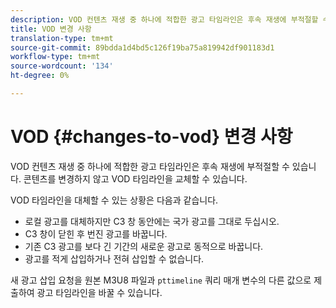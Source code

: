 ```yaml
---
description: VOD 컨텐츠 재생 중 하나에 적합한 광고 타임라인은 후속 재생에 부적절할 수 있습니다. 콘텐츠를 변경하지 않고 VOD 타임라인을 교체할 수 있습니다.
title: VOD 변경 사항
translation-type: tm+mt
source-git-commit: 89bdda1d4bd5c126f19ba75a819942df901183d1
workflow-type: tm+mt
source-wordcount: '134'
ht-degree: 0%

---
```



# VOD {#changes-to-vod} 변경 사항

VOD 컨텐츠 재생 중 하나에 적합한 광고 타임라인은 후속 재생에 부적절할 수 있습니다. 콘텐츠를 변경하지 않고 VOD 타임라인을 교체할 수 있습니다.

VOD 타임라인을 대체할 수 있는 상황은 다음과 같습니다.

* 로컬 광고를 대체하지만 C3 창 동안에는 국가 광고를 그대로 두십시오.
* C3 창이 닫힌 후 번진 광고를 바꿉니다.
* 기존 C3 광고를 보다 긴 기간의 새로운 광고로 동적으로 바꿉니다.
* 광고를 적게 삽입하거나 전혀 삽입할 수 없습니다.

새 광고 삽입 요청을 원본 M3U8 파일과 `pttimeline` 쿼리 매개 변수의 다른 값으로 제출하여 광고 타임라인을 바꿀 수 있습니다.